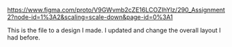https://www.figma.com/proto/V9GWvmb2cZE16LCOZIhYlz/290_Assignment2?node-id=1%3A2&scaling=scale-down&page-id=0%3A1

This is the file to a design I made. I updated and change the overall layout I had before.